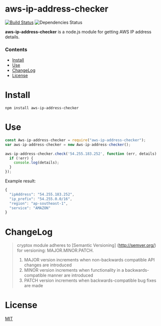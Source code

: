 aws-ip-address-checker
=======
[![Build Status](https://travis-ci.org/dutu/aws-ip-address-checker.svg)](https://travis-ci.org/dutu/aws-ip-address-checker) ![Dependencies Status](https://david-dm.org/dutu/aws-ip-address-checker.svg)


**aws-ip-address-checker** is a node.js module for getting AWS IP address details.


### Contents
* [Install](#install)
* [Use](#use)
* [ChangeLog](#changelog)
* [License](#license) 



# Install #

    npm install aws-ip-address-checker



# Use #

```js
const Aws-ip-address-checker = require("aws-ip-address-checker");
var aws-ip-address-checker = new Aws-ip-address-checker();
	
aws-ip-address-checker.check('54.255.183.252', function (err, details) {
  if (!err) {
    console.log(details);
  }
});
```

Example result:
```js
{
  "ipAddress": "54.255.183.252",
  "ip_prefix": "54.255.0.0/16",
  "region": "ap-southeast-1",
  "service": "AMAZON"
}
```



# ChangeLog

> cryptox module adheres to [Semantic Versioning] (http://semver.org/) for versioning: MAJOR.MINOR.PATCH.  
> 1. MAJOR version increments when non-backwards compatible API changes are introduced  
> 2. MINOR version increments when functionality in a backwards-compatible manner are introduced  
> 3. PATCH version increments when backwards-compatible bug fixes are made  


# License #

[MIT](LICENSE)
